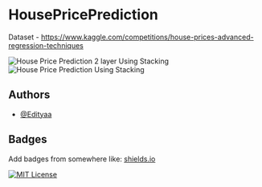 # HousePricePrediction
Dataset - https://www.kaggle.com/competitions/house-prices-advanced-regression-techniques


![House Price Prediction 2 layer  Using Stacking](https://github.com/Edityaa/HousePricePrediction/assets/152017045/f71acd69-db1c-4634-9357-bb2ca92eff24)
![House Price Prediction Using Stacking](https://github.com/Edityaa/HousePricePrediction/assets/152017045/ba0cffb9-fce3-4c18-b3b2-af7045a5fb66)

## Authors
- [@Edityaa](https://github.com/Edityaa)


## Badges

Add badges from somewhere like: [shields.io](https://shields.io/)

[![MIT License](https://img.shields.io/badge/License-MIT-green.svg)](https://choosealicense.com/licenses/mit/)

